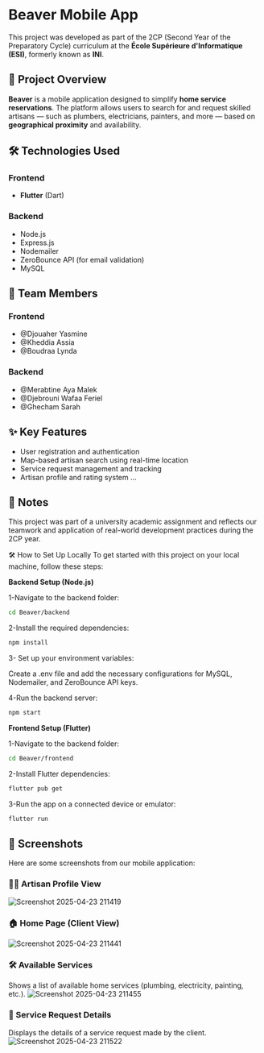 # Beaver Mobile App

This project was developed as part of the 2CP (Second Year of the Preparatory Cycle) curriculum at the **École Supérieure d'Informatique (ESI)**, formerly known as **INI**.

## 📱 Project Overview

**Beaver** is a mobile application designed to simplify **home service reservations**. The platform allows users to search for and request skilled artisans — such as plumbers, electricians, painters, and more — based on **geographical proximity** and availability.

## 🛠️ Technologies Used

### Frontend
- **Flutter** (Dart)

### Backend
- Node.js
- Express.js
- Nodemailer
- ZeroBounce API (for email validation)
- MySQL

## 👥 Team Members

### Frontend
- @Djouaher Yasmine
- @Kheddia Assia
- @Boudraa Lynda

### Backend
- @Merabtine Aya Malek
- @Djebrouni Wafaa Feriel
- @Ghecham Sarah

## ✨ Key Features

- User registration and authentication
- Map-based artisan search using real-time location
- Service request management and tracking
- Artisan profile and rating system
  ...

## 📌 Notes

This project was part of a university academic assignment and reflects our teamwork and application of real-world development practices during the 2CP year.

🛠️ How to Set Up Locally
To get started with this project on your local machine, follow these steps:

**Backend Setup (Node.js)**

1-Navigate to the backend folder:

   ```bash
cd Beaver/backend
```
2-Install the required dependencies:

 ```bash
npm install
```
3- Set up your environment variables:

Create a .env file and add the necessary configurations for MySQL, Nodemailer, and ZeroBounce API keys.

4-Run the backend server:

 ```bash
npm start
```

**Frontend Setup (Flutter)**

1-Navigate to the backend folder:

   ```bash
cd Beaver/frontend
```
2-Install Flutter dependencies:

   ```bash
flutter pub get
```
3-Run the app on a connected device or emulator:

   ```bash
flutter run
```

## 📸 Screenshots

Here are some screenshots from our mobile application:
### 🧑‍🔧 Artisan Profile View
![Screenshot 2025-04-23 211419](https://github.com/user-attachments/assets/b85fbeae-d6e8-49de-81a2-9c28c3b5e7e3)

### 🏠 Home Page (Client View)
![Screenshot 2025-04-23 211441](https://github.com/user-attachments/assets/7e509373-c863-4ac8-8b79-887e601457b8)

### 🛠️ Available Services
Shows a list of available home services (plumbing, electricity, painting, etc.).
![Screenshot 2025-04-23 211455](https://github.com/user-attachments/assets/565afd6b-33c7-43d7-9fb6-e2f4738f614a)

### 📄 Service Request Details
Displays the details of a service request made by the client.
![Screenshot 2025-04-23 211522](https://github.com/user-attachments/assets/ae610d2d-6ddb-4c81-99db-d15186424fff)









